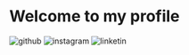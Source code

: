 # Welcome to my profile 

![github](https://img.shields.io/badge/GitHub-000000?style=for-the-badge&logo=GitHub&logoColor=white)
![instagram](https://img.shields.io/badge/Instagram-E4405F?style=for-the-badge&logo=Intagram&logoColor=white)
![linketin](https://img.shields.io/badge/linketin-0A66C2?style=for-the-badge&logo=linketin&logoColor=white)
